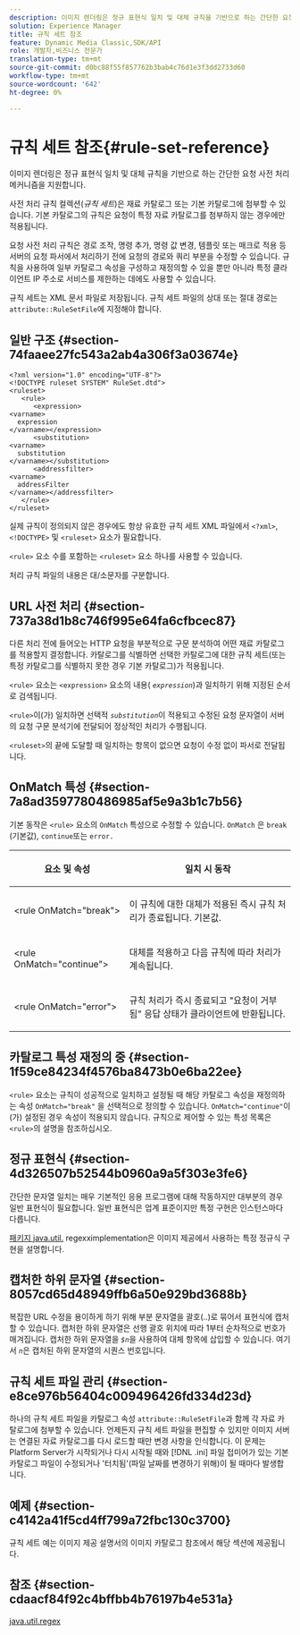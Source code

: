```yaml
---
description: 이미지 렌더링은 정규 표현식 일치 및 대체 규칙을 기반으로 하는 간단한 요청 사전 처리 메커니즘을 지원합니다.
solution: Experience Manager
title: 규칙 세트 참조
feature: Dynamic Media Classic,SDK/API
role: 개발자,비즈니스 전문가
translation-type: tm+mt
source-git-commit: d0bc88f55f857762b3bab4c76d1e3f3dd2733d60
workflow-type: tm+mt
source-wordcount: '642'
ht-degree: 0%

---
```



# 규칙 세트 참조{#rule-set-reference}

이미지 렌더링은 정규 표현식 일치 및 대체 규칙을 기반으로 하는 간단한 요청 사전 처리 메커니즘을 지원합니다.

<!--<a id="section_F44601A65CE1451EAD0A449C66B773CC"></a>-->

사전 처리 규칙 컬렉션(*규칙 세트*)은 재료 카탈로그 또는 기본 카탈로그에 첨부할 수 있습니다. 기본 카탈로그의 규칙은 요청이 특정 자료 카탈로그를 첨부하지 않는 경우에만 적용됩니다.

요청 사전 처리 규칙은 경로 조작, 명령 추가, 명령 값 변경, 템플릿 또는 매크로 적용 등 서버의 요청 파서에서 처리하기 전에 요청의 경로와 쿼리 부분을 수정할 수 있습니다. 규칙을 사용하여 일부 카탈로그 속성을 구성하고 재정의할 수 있을 뿐만 아니라 특정 클라이언트 IP 주소로 서비스를 제한하는 데에도 사용할 수 있습니다.

규칙 세트는 XML 문서 파일로 저장됩니다. 규칙 세트 파일의 상대 또는 절대 경로는 `attribute::RuleSetFile`에 지정해야 합니다.

## 일반 구조 {#section-74faaee27fc543a2ab4a306f3a03674e}

```
<?xml version="1.0" encoding="UTF-8"?>
<!DOCTYPE ruleset SYSTEM" RuleSet.dtd">
<ruleset>
   <rule>
      <expression>
<varname>
  expression
</varname></expression>
      <substitution>
<varname>
  substitution
</varname></substitution>
      <addressfilter>
<varname>
  addressFilter
</varname></addressfilter>
   </rule>
</ruleset>
```

실제 규칙이 정의되지 않은 경우에도 항상 유효한 규칙 세트 XML 파일에서 `<?xml>`, `<!DOCTYPE>` 및 `<ruleset>` 요소가 필요합니다.

`<rule>` 요소 수를 포함하는 `<ruleset>` 요소 하나를 사용할 수 있습니다.

처리 규칙 파일의 내용은 대/소문자를 구분합니다.

## URL 사전 처리 {#section-737a38d1b8c746f995e64fa6cfbcec87}

다른 처리 전에 들어오는 HTTP 요청을 부분적으로 구문 분석하여 어떤 재료 카탈로그를 적용할지 결정합니다. 카탈로그를 식별하면 선택한 카탈로그에 대한 규칙 세트(또는 특정 카탈로그를 식별하지 못한 경우 기본 카탈로그)가 적용됩니다.

`<rule>` 요소는 `<expression>` 요소의 내용( *`expression`*)과 일치하기 위해 지정된 순서로 검색됩니다.

`<rule>`이(가) 일치하면 선택적 *`substitution`*&#x200B;이 적용되고 수정된 요청 문자열이 서버의 요청 구문 분석기에 전달되어 정상적인 처리가 수행됩니다.

`<ruleset>`의 끝에 도달할 때 일치하는 항목이 없으면 요청이 수정 없이 파서로 전달됩니다.

## OnMatch 특성 {#section-7a8ad3597780486985af5e9a3b1c7b56}

기본 동작은 `<rule>` 요소의 `OnMatch` 특성으로 수정할 수 있습니다. `OnMatch` 은  `break` (기본값),  `continue`또는  `error.`

<table id="table_4CABF55B33854A128D5F326B31C6C397"> 
 <thead> 
  <tr> 
   <th colname="col1" class="entry"> <p>요소 및 속성 </p> </th> 
   <th colname="col2" class="entry"> <p>일치 시 동작 </p> </th> 
  </tr> 
 </thead>
 <tbody> 
  <tr> 
   <td colname="col1"> <p><span class="codeph"> &lt;rule OnMatch="break"&gt;</span> </p> </td> 
   <td colname="col2"> <p>이 규칙에 대한 대체가 적용된 즉시 규칙 처리가 종료됩니다. 기본값. </p> </td> 
  </tr> 
  <tr> 
   <td colname="col1"> <p><span class="codeph"> &lt;rule OnMatch="continue"&gt;</span> </p> </td> 
   <td colname="col2"> <p>대체를 적용하고 다음 규칙에 따라 처리가 계속됩니다. </p> </td> 
  </tr> 
  <tr> 
   <td colname="col1"> <p><span class="codeph"> &lt;rule OnMatch="error"&gt;</span> </p> </td> 
   <td colname="col2"> <p>규칙 처리가 즉시 종료되고 "요청이 거부됨" 응답 상태가 클라이언트에 반환됩니다. </p> </td> 
  </tr> 
 </tbody> 
</table>

## 카탈로그 특성 재정의 중 {#section-1f59ce84234f4576ba8473b0e6ba22ee}

`<rule>` 요소는 규칙이 성공적으로 일치하고 설정될 때 해당 카탈로그 속성을 재정의하는 속성 `OnMatch="break"` 을 선택적으로 정의할 수 있습니다. `OnMatch="continue"`이(가) 설정된 경우 속성이 적용되지 않습니다. 규칙으로 제어할 수 있는 특성 목록은 `<rule>`의 설명을 참조하십시오.

## 정규 표현식 {#section-4d326507b52544b0960a9a5f303e3fe6}

간단한 문자열 일치는 매우 기본적인 응용 프로그램에 대해 작동하지만 대부분의 경우 일반 표현식이 필요합니다. 일반 표현식은 업계 표준이지만 특정 구현은 인스턴스마다 다릅니다.

[패키지 java.util.](https://www2.cs.duke.edu/csed/java/jdk1.4.2/docs/api/) regexximplementation은 이미지 제공에서 사용하는 특정 정규식 구현을 설명합니다.

## 캡처한 하위 문자열 {#section-8057cd65d48949ffb6a50e929bd3688b}

복잡한 URL 수정을 용이하게 하기 위해 부분 문자열을 괄호(..)로 묶어서 표현식에 캡처할 수 있습니다. 캡처한 하위 문자열은 선행 괄호 위치에 따라 1부터 순차적으로 번호가 매겨집니다. 캡처한 하위 문자열을 *`$n`*&#x200B;을 사용하여 대체 항목에 삽입할 수 있습니다. 여기서 *`n`*&#x200B;은 캡처된 하위 문자열의 시퀀스 번호입니다.

## 규칙 세트 파일 관리 {#section-e8ce976b56404c009496426fd334d23d}

하나의 규칙 세트 파일을 카탈로그 속성 `attribute::RuleSetFile`과 함께 각 자료 카탈로그에 첨부할 수 있습니다. 언제든지 규칙 세트 파일을 편집할 수 있지만 이미지 서버는 연결된 자료 카탈로그를 다시 로드할 때만 변경 사항을 인식합니다. 이 문제는 Platform Server가 시작되거나 다시 시작될 때와 [!DNL .ini] 파일 접미어가 있는 기본 카탈로그 파일이 수정되거나 &#39;터치됨&#39;(파일 날짜를 변경하기 위해)이 될 때마다 발생합니다.

## 예제 {#section-c4142a41f5cd4ff799a72fbc130c3700}

규칙 세트 예는 이미지 제공 설명서의 이미지 카탈로그 참조에서 해당 섹션에 제공됩니다.

## 참조 {#section-cdaacf84f92c4bffbb4b76197b4e531a}

[java.util.regex](https://www2.cs.duke.edu/csed/java/jdk1.4.2/docs/api/)
